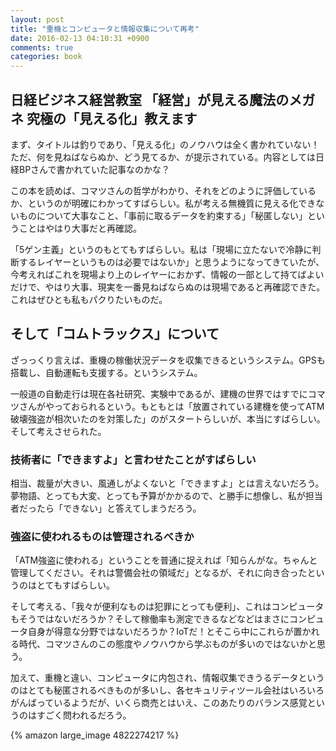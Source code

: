 ```yaml
---
layout: post
title: "重機とコンピュータと情報収集について再考"
date: 2016-02-13 04:10:31 +0900
comments: true
categories: book
---
```


## 日経ビジネス経営教室 「経営」が見える魔法のメガネ 究極の「見える化」教えます

まず、タイトルは釣りであり、「見える化」のノウハウは全く書かれていない！ただ、何を見ねばならぬか、どう見てるか、が提示されている。内容としては日経BPさんで書かれていた記事なのかな？

この本を読めば、コマツさんの哲学がわかり、それをどのように評価しているか、というのが明確にわかってすばらしい。私が考える無機質に見える化できないものについて大事なこと、「事前に取るデータを約束する」「秘匿しない」ということはやはり大事だと再確認。

「5ゲン主義」というのもとてもすばらしい。私は「現場に立たないで冷静に判断するレイヤーというものは必要ではないか」と思うようになってきていたが、今考えればこれを現場より上のレイヤーにおかず、情報の一部として持てばよいだけで、やはり大事、現実を一番見ねばならぬのは現場であると再確認できた。これはぜひとも私もパクりたいものだ。

## そして「コムトラックス」について

ざっっくり言えば、重機の稼働状況データを収集できるというシステム。GPSも搭載し、自動運転も支援する。というシステム。

一般道の自動走行は現在各社研究、実験中であるが、建機の世界ではすでにコマツさんがやっておられるという。もともとは「放置されている建機を使ってATM破壊強盗が相次いたのを対策した」のがスタートらしいが、本当にすばらしい。そして考えさせられた。

### 技術者に「できますよ」と言わせたことがすばらしい

相当、裁量が大きい、風通しがよくないと「できますよ」とは言えないだろう。夢物語、とっても大変、とっても予算がかかるので、と勝手に想像し、私が担当者だったら「できない」と答えてしまうだろう。

### 強盗に使われるものは管理されるべきか

「ATM強盗に使われる」ということを普通に捉えれば「知らんがな。ちゃんと管理してください。それは警備会社の領域だ」となるが、それに向き合ったというのはとてもすばらしい。

そして考える、「我々が便利なものは犯罪にとっても便利」、これはコンピュータもそうではないだろうか？そして稼働率も測定できるなどなどはまさにコンピュータ自身が得意な分野ではないだろうか？IoTだ！とそこら中にこれらが置かれる時代、コマツさんのこの態度やノウハウから学ぶものが多いのではないかと思う。

加えて、重機と違い、コンピュータに内包され、情報収集できうるデータというのはとても秘匿されるべきものが多いし、各セキュリティツール会社はいろいろがんばっているようだが、いくら商売とはいえ、このあたりのバランス感覚というのはすごく問われるだろう。

{% amazon large_image 4822274217 %}
